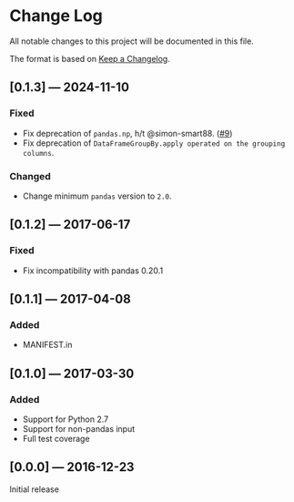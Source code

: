 # Change Log

All notable changes to this project will be documented in this file.

The format is based on [Keep a Changelog](http://keepachangelog.com/).

## [0.1.3] — 2024-11-10
### Fixed
- Fix deprecation of `pandas.np`, h/t @simon-smart88. ([#9](https://github.com/jsvine/weightedcalcs/issues/9))
- Fix deprecation of `DataFrameGroupBy.apply operated on the grouping columns`.

### Changed
- Change minimum `pandas` version to `2.0`.

## [0.1.2] — 2017-06-17
### Fixed
- Fix incompatibility with pandas 0.20.1

## [0.1.1] — 2017-04-08
### Added
- MANIFEST.in

## [0.1.0] — 2017-03-30
### Added
- Support for Python 2.7
- Support for non-pandas input
- Full test coverage

## [0.0.0] — 2016-12-23

Initial release
